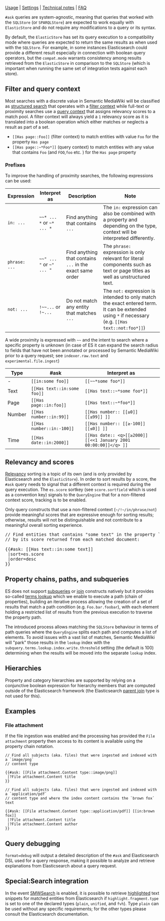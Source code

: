[Usage][section:usage] | [Settings][section:config] | [Technical notes][section:technical] | [FAQ][section:faq]

`#ask` queries are system-agnostic, meaning that queries that worked with the `SQLStore` (or `SPARQLStore`) are expected to work equally with `ElasticStore` and do not require any modifications to a query or its syntax.

By default, the `ElasticStore` has set its query execution to a compatibility mode where queries are expected to return the same results as when used with the `SQLStore`. For example, in some instances Elasticsearch could provide a different result especially in connection with boolean query operators, but the `compat.mode` warrants consistency among results retrieved from the `ElasticStore` in comparison to the `SQLStore` (which is important when running the same set of integration tests against each store).

## Filter and query context

Most searches with a discrete value in Semantic MediaWiki will be classified as [structured search][es:structured:search] that operates with a [filter context][es:filter:context] while full-text or proximity searches use a [query context][es:query:context] that assigns relevancy scores to a match pool. A filter context will always yield a `1` relevancy score as it is translated into a boolean operation which either matches or neglects a result as part of a set.

* `[[Has page::Foo]]` (filter context) to match entities with value `Foo` for the property `Has page`
* `[[Has page::~*Foo*]]` (query context) to match entities with any value that contains `Foo` (and `FOO`,`foo` etc. ) for the `Has page` property

### Prefixes

To improve the handling of proximity searches, the following expressions can be used:

Expression | Interpret as | Description | Note
------------ | ------------- | ------------- | -------------
`in: ...`  |  `~~* ... *` or `~* ... *` | Find anything that contains `...` | The `in:` expression can also be combined with a property and depending on the type, context will be interpreted differently.
`phrase: ...` |  `~~" ... "` or `~" ... "` | Find anything that contains `...` in the exact same order | The `phrase:` expression is only relevant for literal components such as text or page titles as well as unstructured text.
`not: ...` | `!~~...` or `!~...` | Do not match any entity that matches `...` | The `not:` expression is intended to only match the exact entered term. It can be extended using `*` if necessary (e.g. `[[Has text::not:foo*]]`)

A wide proximity is expressed with `~~` and the intent to search where a specific property is unknown (in case of ES it can expand the search radius to fields that have not been annotated or processed by Semantic MediaWiki prior to a query request; see `indexer.raw.text` and `experimental.file.ingest`)

Type |  #ask | Interpret as
------------ | ------------ | -------------
\- | `[[in:some foo]]` | `[[~~*some foo*]]`
Text | `[[Has text::in:some foo]]` | `[[Has text::~*some foo*]]`
Page | `[[Has page::in:foo]]` | `[[Has text::~*foo*]]`
Number | `[[Has number::in:99]]` | `[[Has number:: [[≥0]] [[≤99]] ]]`
&nbsp; | `[[Has number::in:-100]]` | `[[Has number:: [[≥-100]] [[≤0]] ]]`
Time | `[[Has date::in:2000]]` | `[[Has date:: <q>[[≥2000]] [[<<1 January 2001 00:00:00]]</q> ]]`

## Relevancy and scores

[Relevancy][es:relevance] sorting is a topic of its own (and is only provided by Elasticsearch and the `ElasticStore`). In order to sort results by a score, the `#ask` query needs to signal that a different context is required during the query execution. The `es.score` sortkey (see `score.sortfield` which is used as a convention key) signals to the `QueryEngine` that for a non-filtered context score, tracking is to be enabled.

Only query constructs that use a non-filtered context (`~/!~/in/phrase/not`) provide meaningful scores that are expressive enough for sorting results; otherwise, results will not be distinguishable and not contribute to a meaningful overall sorting experience.

<pre>
// Find entities that contains "some text" in the property `Has text` and sort
// by its score returned from each matched document:

{{#ask: [[Has text::in:some text]]
 |sort=es.score
 |order=desc
}}
</pre>

## Property chains, paths, and subqueries

ES does not support [subqueries][es:subqueries] or [join][es:joins] constructs natively but it provides so-called [terms lookup][es:terms-lookup] which we enable to execute a path (chain of properties), building an iterative process allowing the creation of a set of results that match a path condition (e.g. `Foo.bar.foobar`), with each element holding a restricted list of results from the previous execution to traverse the property path.

The introduced process allows matching the `SQLStore` behaviour in terms of path queries where the `QueryEngine` splits each path and computes a list of elements. To avoid issues with a vast list of matches, Semantic MediaWiki will "park" those results in the `lookup` index with the `subquery.terms.lookup.index.write.threshold` setting (the default is 100) determining when the results will be moved into the separate `lookup` index.

## Hierarchies

Property and category hierarchies are supported by relying on a conjunctive boolean expression for hierarchy members that are computed outside of the Elasticsearch framework (the Elasticsearch [parent join][es:parent-join] type is not used for this).

## Examples

### File attachment

If the file ingestion was enabled and the processing has provided the `File attachment` property then access to its content is available using the property chain notation.

```
// Find all subjects (aka. files) that were ingested and indexed with a `image/png`
// content type

{{#ask: [[File attachment.Content type::image/png]]
 |?File attachment.Content title
}}
```
```
// Find all subjects (aka. files) that were ingested and indexed with a `application/pdf`
// content type and where the index content contains the `brown fox` text

{{#ask: [[File attachment.Content type::application/pdf]] [[in:brown fox]]
 |?File attachment.Content title
 |?File attachment.Content author
}}
```

## Query debugging

`format=debug` will output a detailed description of the `#ask` and Elasticsearch DSL used for a query response, making it possible to analyze and retrieve explanations from Elasticsearch about a query request.

## Special:Search integration

In the event [SMWSearch][smw:search] is enabled, it is possible to retrieve [highlighted][es:highlighting] text snippets for matched entities from Elasticsearch if `highlight.fragment.type` is set to one of the declared types (`plain`, `unified`, and `fvh`). Type `plain` can be used without any specific requirements; for the other types please consult the Elasticsearch documentation.

[es:conf]: https://www.elastic.co/guide/en/elasticsearch/reference/6.1/system-config.html
[es:conf:hosts]: https://www.elastic.co/guide/en/elasticsearch/client/php-api/current/configuration.html
[es:php-api]: https://www.elastic.co/guide/en/elasticsearch/client/php-api/6.0/_installation_2.html
[es:joins]: https://github.com/elastic/elasticsearch/issues/6769
[es:subqueries]: https://discuss.elastic.co/t/question-about-subqueries/20767/2
[es:terms-lookup]: https://www.elastic.co/blog/terms-filter-lookup
[es:dsl]: https://www.elastic.co/guide/en/elasticsearch/reference/6.1/query-dsl.html
[es:mapping]: https://www.elastic.co/guide/en/elasticsearch/reference/6.1/mapping.html
[es:multi-fields]: https://www.elastic.co/guide/en/elasticsearch/reference/current/multi-fields.html
[es:map:explosion]: https://www.elastic.co/blog/found-crash-elasticsearch#mapping-explosion
[es:indexing:speed]: https://www.elastic.co/guide/en/elasticsearch/reference/current/tune-for-indexing-speed.html
[es:create:index]: https://www.elastic.co/guide/en/elasticsearch/reference/current/indices-create-index.html
[es:dynamic:templates]: https://www.elastic.co/guide/en/elasticsearch/reference/6.1/dynamic-templates.html
[es:version:matrix]: https://www.elastic.co/guide/en/elasticsearch/client/php-api/6.0/_installation_2.html#_version_matrix
[es:hardware]: https://www.elastic.co/guide/en/elasticsearch/guide/2.x/hardware.html#_memory
[es:standard:analyzer]: https://www.elastic.co/guide/en/elasticsearch/reference/current/analysis-standard-analyzer.html
[es:lang:analyzer]: https://www.elastic.co/guide/en/elasticsearch/reference/current/analysis-lang-analyzer.html
[es:icu:tokenizer]: https://www.elastic.co/guide/en/elasticsearch/plugins/6.1/analysis-icu-tokenizer.html
[es:unicode:normalization]: https://www.elastic.co/guide/en/elasticsearch/guide/current/unicode-normalization.html
[es:unicode:case:folding]: https://www.elastic.co/guide/en/elasticsearch/guide/current/case-folding.html
[es:shards]: https://www.elastic.co/guide/en/elasticsearch/reference/current/_basic_concepts.html#getting-started-shards-and-replicas
[es:alias-zero]: https://www.elastic.co/guide/en/elasticsearch/guide/master/index-aliases.html
[es:bulk]: https://www.elastic.co/guide/en/elasticsearch/reference/6.2/docs-bulk.html
[es:structured:search]: https://www.elastic.co/guide/en/elasticsearch/guide/current/structured-search.html
[es:filter:context]: https://www.elastic.co/guide/en/elasticsearch/reference/6.2/query-filter-context.html
[es:query:context]: https://www.elastic.co/guide/en/elasticsearch/reference/6.2/query-filter-context.html
[es:relevance]: https://www.elastic.co/guide/en/elasticsearch/guide/master/relevance-intro.html
[es:copy-to]: https://www.elastic.co/guide/en/elasticsearch/reference/master/copy-to.html
[oreilly:es-metrics-to-watch]: https://www.oreilly.com/ideas/10-elasticsearch-metrics-to-watch
[stack:segments]: https://stackoverflow.com/questions/15426441/understanding-segments-in-elasticsearch
[es:6]: https://www.elastic.co/blog/minimize-index-storage-size-elasticsearch-6-0
[packagist:es]:https://packagist.org/packages/elasticsearch/elasticsearch
[es:ingest]:https://www.elastic.co/guide/en/elasticsearch/plugins/master/ingest-attachment.html
[es:ingest:usage]:https://www.elastic.co/guide/en/elasticsearch/plugins/master/using-ingest-attachment.html
[es:ingest:node]:https://www.elastic.co/guide/en/elasticsearch/reference/master/ingest.html
[es:parent-join]: https://www.elastic.co/guide/en/elasticsearch/reference/current/parent-join.html
[es:replica-shards]:https://www.elastic.co/guide/en/elasticsearch/guide/current/replica-shards.html
[es:highlighting]: https://www.elastic.co/guide/en/elasticsearch/reference/current/search-request-highlighting.html
[es:query-dsl-terms-lookup]: https://www.elastic.co/guide/en/elasticsearch/reference/current/query-dsl-terms-query.html#query-dsl-terms-lookup
[smw:search]: https://www.semantic-mediawiki.org/wiki/Help:SMWSearch
[tika]: https://tika.apache.org/
[conf:example]:https://github.com/SemanticMediaWiki/SemanticMediaWiki/blob/master/src/Elastic/docs/config.md
[section:usage]: https://github.com/SemanticMediaWiki/SemanticMediaWiki/blob/master/src/Elastic/docs/usage.md
[section:config]: https://github.com/SemanticMediaWiki/SemanticMediaWiki/blob/master/src/Elastic/docs/config.md
[section:technical]: https://github.com/SemanticMediaWiki/SemanticMediaWiki/blob/master/src/Elastic/docs/technical.md
[section:faq]: https://github.com/SemanticMediaWiki/SemanticMediaWiki/blob/master/src/Elastic/docs/faq.md
[section:replication]: https://github.com/SemanticMediaWiki/SemanticMediaWiki/blob/master/src/Elastic/docs/replication.md
[section:search]: https://github.com/SemanticMediaWiki/SemanticMediaWiki/blob/master/src/Elastic/docs/search.md
